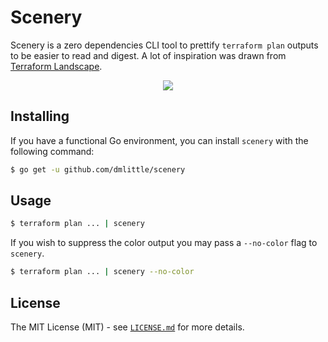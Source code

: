 # Scenery
Scenery is a zero dependencies CLI tool to prettify `terraform plan` outputs to be easier to read and digest. A lot of inspiration was drawn from [Terraform Landscape](https://github.com/coinbase/terraform-landscape).

<p align="center">
  <img src="https://s3.amazonaws.com/scenery-public-assets/scenery_recording.svg">
</p>

## Installing

If you have a functional Go environment, you can install `scenery` with the following command:

```bash
$ go get -u github.com/dmlittle/scenery
```

## Usage

```bash
$ terraform plan ... | scenery
```

If you wish to suppress the color output you may pass a `--no-color` flag to `scenery`.
```bash
$ terraform plan ... | scenery --no-color
```

## License

The MIT License (MIT) - see [`LICENSE.md`](https://github.com/dmlittle/scenery/blob/master/LICENSE.md) for more details.
